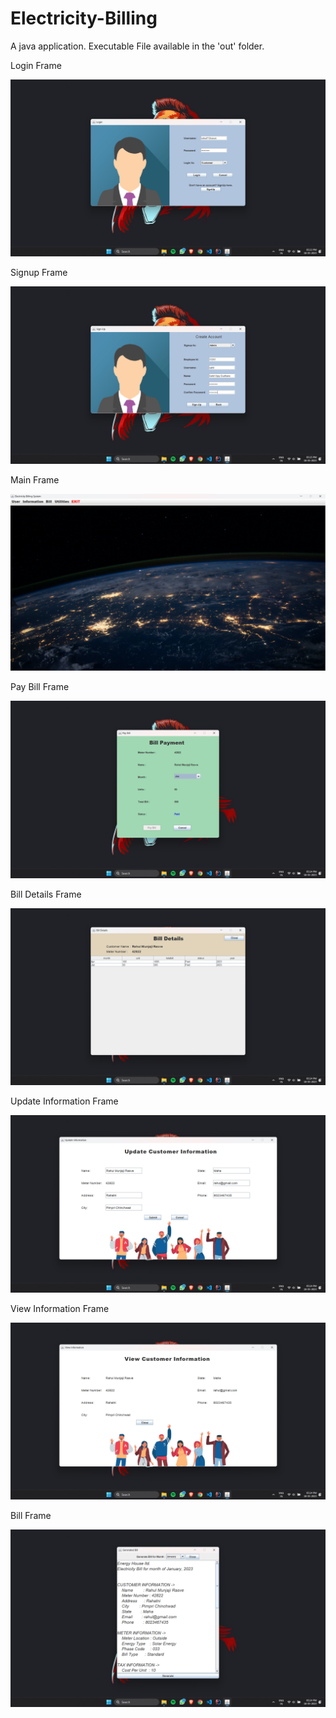 # Electricity-Billing
A java application.
Executable File available in the 'out' folder.

<p>Login Frame</p>
<img src = "https://github.com/Rahul-Rasve/Electricity-Billing/blob/main/Screenshots/login.png">

<p>Signup Frame</p>
<img src = "https://github.com/Rahul-Rasve/Electricity-Billing/blob/main/Screenshots/signup.png">

<p>Main Frame</p>
<img src = "https://github.com/Rahul-Rasve/Electricity-Billing/blob/main/Screenshots/landing.png">

<p>Pay Bill Frame</p>
<img src = "https://github.com/Rahul-Rasve/Electricity-Billing/blob/main/Screenshots/generateBill.png">

<p>Bill Details Frame</p>
<img src = "https://github.com/Rahul-Rasve/Electricity-Billing/blob/main/Screenshots/billDetails.png">

<p>Update Information Frame</p>
<img src = "https://github.com/Rahul-Rasve/Electricity-Billing/blob/main/Screenshots/updateInfo.png">

<p>View Information Frame</p>
<img src = "https://github.com/Rahul-Rasve/Electricity-Billing/blob/main/Screenshots/showInfo.png">

<p>Bill Frame</p>
<img src = "https://github.com/Rahul-Rasve/Electricity-Billing/blob/main/Screenshots/bill.png">
